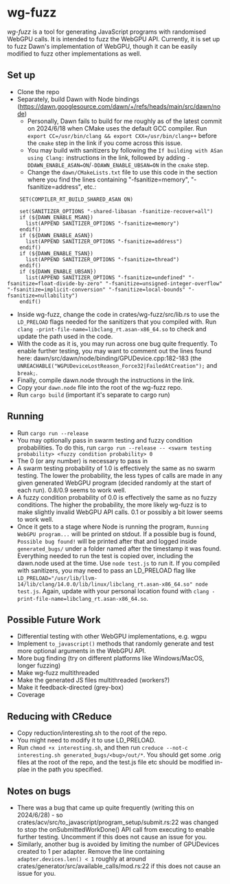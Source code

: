 # wg-fuzz
*wg-fuzz* is a tool for generating JavaScript programs with randomised WebGPU calls. It is intended to fuzz the WebGPU API. Currently, it is set up to fuzz Dawn's implementation of WebGPU, though it can be easily modified to fuzz other implementations as well.

## Set up
- Clone the repo
- Separately, build Dawn with Node bindings (https://dawn.googlesource.com/dawn/+/refs/heads/main/src/dawn/node)
  - Personally, Dawn fails to build for me roughly as of the latest commit on 2024/6/18 when CMake uses the default GCC compiler. Run `export CC=/usr/bin/clang && export CXX=/usr/bin/clang++` before the `cmake` step in the link if you come across this issue.
  - You may build with sanitizers by following the `If building with ASan using Clang:` instructions in the link, followed by adding `-DDAWN_ENABLE_ASAN=ON`/`-DDAWN_ENABLE_UBSAN=ON` in the `cmake` step.
  - Change the `dawn/CMakeLists.txt` file to use this code in the section where you find the lines containing "-fsanitize=memory", "-fsanitize=address", etc.:
```
    SET(COMPILER_RT_BUILD_SHARED_ASAN ON)

    set(SANITIZER_OPTIONS "-shared-libasan -fsanitize-recover=all")
    if (${DAWN_ENABLE_MSAN})
      list(APPEND SANITIZER_OPTIONS "-fsanitize=memory")
    endif()
    if (${DAWN_ENABLE_ASAN})
      list(APPEND SANITIZER_OPTIONS "-fsanitize=address")
    endif()
    if (${DAWN_ENABLE_TSAN})
      list(APPEND SANITIZER_OPTIONS "-fsanitize=thread")
    endif()
    if (${DAWN_ENABLE_UBSAN})
      list(APPEND SANITIZER_OPTIONS "-fsanitize=undefined" "-fsanitize=float-divide-by-zero" "-fsanitize=unsigned-integer-overflow" "-fsanitize=implicit-conversion" "-fsanitize=local-bounds" "-fsanitize=nullability")
    endif()
```
  - Inside wg-fuzz, change the code in crates/wg-fuzz/src/lib.rs to use the `LD_PRELOAD` flags needed for the sanitizers that you compiled with. Run `clang -print-file-name=libclang_rt.asan-x86_64.so` to check and update the path used in the code.
  - With the code as it is, you may run across one bug quite frequently. To enable further testing, you may want to comment out the lines found here: dawn/src/dawn/node/binding/GPUDevice.cpp:182-183 (the `UNREACHABLE("WGPUDeviceLostReason_Force32|FailedAtCreation");` and `break;`.
  - Finally, compile dawn.node through the instructions in the link.
- Copy your `dawn.node` file into the root of the wg-fuzz repo.
- Run `cargo build` (important it's separate to cargo run)

## Running
- Run `cargo run --release`
- You may optionally pass in swarm testing and fuzzy condition probabilities. To do this, run `cargo run --release -- <swarm testing probability> <fuzzy condition probability> 0`
- The 0 (or any number) is necessary to pass in
- A swarm testing probability of 1.0 is effectively the same as no swarm testing. The lower the probability, the less types of calls are made in any given generated WebGPU program (decided randomly at the start of each run). 0.8/0.9 seems to work well.
- A fuzzy condition probability of 0.0 is effectively the same as no fuzzy conditions. The higher the probability, the more likely wg-fuzz is to make slightly invalid WebGPU API calls. 0.1 or possibly a bit lower seems to work well.
- Once it gets to a stage where Node is running the program, `Running WebGPU program...` will be printed on stdout. If a possible bug is found, `Possible bug found!` will be printed after that and logged inside `generated_bugs/` under a folder named after the timestamp it was found. Everything needed to run the test is copied over, including the dawn.node used at the time. Use `node test.js` to run it. If you compiled with sanitizers, you may need to pass an LD_PRELOAD flag like `LD_PRELOAD="/usr/lib/llvm-14/lib/clang/14.0.0/lib/linux/libclang_rt.asan-x86_64.so" node test.js`. Again, update with your personal location found with `clang -print-file-name=libclang_rt.asan-x86_64.so`.

## Possible Future Work
- Differential testing with other WebGPU implementations, e.g. wgpu
- Implement `to_javascript()` methods that randomly generate and test more optional arguments in the WebGPU API.
- More bug finding (try on different platforms like Windows/MacOS, longer fuzzing)
- Make wg-fuzz multithreaded
- Make the generated JS files multithreaded (workers?)
- Make it feedback-directed (grey-box)
- Coverage

## Reducing with CReduce
- Copy reduction/interesting.sh to the root of the repo.
- You might need to modify it to use LD_PRELOAD.
- Run `chmod +x interesting.sh`, and then run `creduce --not-c interesting.sh generated_bugs/<bug>/out/*`. You should get some .orig files at the root of the repo, and the test.js file etc should be modified in-plae in the path you specified.

## Notes on bugs
- There was a bug that came up quite frequently (writing this on 2024/6/28) - so crates/acv/src/to_javascript/program_setup/submit.rs:22 was changed to stop the onSubmittedWorkDone() API call from executing to enable further testing. Uncomment if this does not cause an issue for you.
- Similarly, another bug is avoided by limiting the number of GPUDevices created to 1 per adapter. Remove the line containing `adapter.devices.len() < 1` roughly at around crates/generator/src/available_calls/mod.rs:22 if this does not cause an issue for you.
